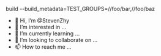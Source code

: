 build --build_metadata=TEST_GROUPS=//foo/bar,//foo/baz
- 👋 Hi, I’m @StevenZhy
- 👀 I’m interested in ...
- 🌱 I’m currently learning ...
- 💞️ I’m looking to collaborate on ...
- 📫 How to reach me ...

<!---
StevenZhy/StevenZhy is a ✨ special ✨ repository because its `README.md` (this file) appears on your GitHub profile.
You can click the Preview link to take a look at your changes.
--->

